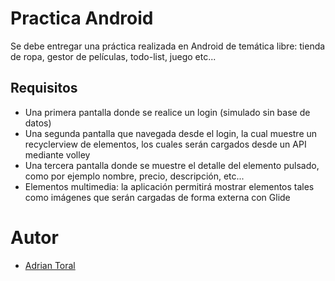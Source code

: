 # Practica Android

Se debe entregar una práctica realizada en Android de temática libre: tienda de ropa, gestor de
películas, todo-list, juego etc...

## Requisitos

- Una primera pantalla donde se realice un login (simulado sin base de datos)
- Una segunda pantalla que navegada desde el login, la cual muestre un recyclerview de elementos,
  los cuales serán cargados desde un API mediante volley
- Una tercera pantalla donde se muestre el detalle del elemento pulsado, como por ejemplo nombre,
  precio, descripción, etc...
- Elementos multimedia: la aplicación permitirá mostrar elementos tales como imágenes que serán
  cargadas de forma externa con Glide

# Autor

- [Adrian Toral](https://github.com/adriantoral)